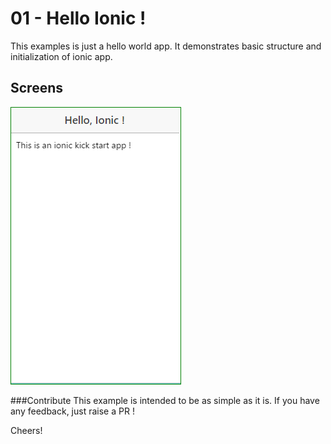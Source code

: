 # 01 - Hello Ionic !
This examples is just a hello world app. It demonstrates basic structure and initialization of ionic app.

## Screens
![Hello Ionic](https://github.com/shahzadns/ionic-examples/blob/master/01-hello-ionic/screens/01-hello-ionic.PNG?raw=true "Hello Ionic")

###Contribute
This example is intended to be as simple as it is. If you have any feedback, just raise a PR !

Cheers!
